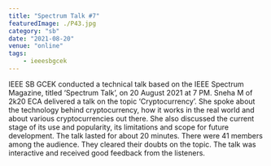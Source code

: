 ```yaml
---
title: "Spectrum Talk #7"
featuredImage: ./P43.jpg
category: "sb"
date: "2021-08-20"
venue: "online"
tags:
    - ieeesbgcek
---
```

IEEE SB GCEK conducted a technical talk based on the IEEE Spectrum Magazine, titled ‘Spectrum Talk’, on 20 August 2021 at 7 PM. 
Sneha M of 2k20 ECA delivered a talk on the topic ‘Cryptocurrency’. She spoke about the technology behind cryptocurrency, how it works in the real world and about various cryptocurrencies out there. She also discussed the current stage of its use and popularity, its limitations and scope for future development.
The talk lasted for about 20 minutes. There were 41 members among the audience. They cleared their doubts on the topic.
The talk was interactive and received good feedback from the listeners.




        